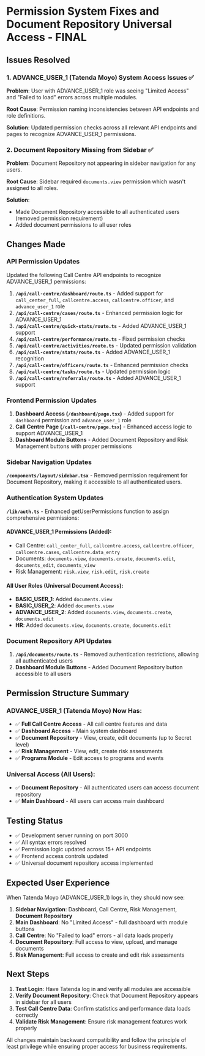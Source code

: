 # Permission System Fixes and Document Repository Universal Access - FINAL

## Issues Resolved

### 1. ADVANCE_USER_1 (Tatenda Moyo) System Access Issues ✅

**Problem**: User with ADVANCE_USER_1 role was seeing "Limited Access" and "Failed to load" errors across multiple modules.

**Root Cause**: Permission naming inconsistencies between API endpoints and role definitions.

**Solution**: Updated permission checks across all relevant API endpoints and pages to recognize ADVANCE_USER_1 permissions.

### 2. Document Repository Missing from Sidebar ✅

**Problem**: Document Repository not appearing in sidebar navigation for any users.

**Root Cause**: Sidebar required `documents.view` permission which wasn't assigned to all roles.

**Solution**: 
- Made Document Repository accessible to all authenticated users (removed permission requirement)
- Added document permissions to all user roles

## Changes Made

### API Permission Updates
Updated the following Call Centre API endpoints to recognize ADVANCE_USER_1 permissions:

1. **`/api/call-centre/dashboard/route.ts`** - Added support for `call_center_full`, `callcentre.access`, `callcentre.officer`, and `advance_user_1` role
2. **`/api/call-centre/cases/route.ts`** - Enhanced permission logic for ADVANCE_USER_1
3. **`/api/call-centre/quick-stats/route.ts`** - Added ADVANCE_USER_1 support
4. **`/api/call-centre/performance/route.ts`** - Fixed permission checks
5. **`/api/call-centre/activities/route.ts`** - Updated permission validation
6. **`/api/call-centre/stats/route.ts`** - Added ADVANCE_USER_1 recognition
7. **`/api/call-centre/officers/route.ts`** - Enhanced permission checks
8. **`/api/call-centre/tasks/route.ts`** - Updated permission logic
9. **`/api/call-centre/referrals/route.ts`** - Added ADVANCE_USER_1 support

### Frontend Permission Updates

1. **Dashboard Access (`/dashboard/page.tsx`)** - Added support for `dashboard` permission and `advance_user_1` role
2. **Call Centre Page (`/call-centre/page.tsx`)** - Enhanced access logic to support ADVANCE_USER_1
3. **Dashboard Module Buttons** - Added Document Repository and Risk Management buttons with proper permissions

### Sidebar Navigation Updates

**`/components/layout/sidebar.tsx`** - Removed permission requirement for Document Repository, making it accessible to all authenticated users.

### Authentication System Updates

**`/lib/auth.ts`** - Enhanced getUserPermissions function to assign comprehensive permissions:

#### ADVANCE_USER_1 Permissions (Added):
- Call Centre: `call_center_full`, `callcentre.access`, `callcentre.officer`, `callcentre.cases`, `callcentre.data_entry`
- Documents: `documents.view`, `documents.create`, `documents.edit`, `documents_edit`, `documents_view`
- Risk Management: `risk.view`, `risk.edit`, `risk.create`

#### All User Roles (Universal Document Access):
- **BASIC_USER_1**: Added `documents.view`
- **BASIC_USER_2**: Added `documents.view`
- **ADVANCE_USER_2**: Added `documents.view`, `documents.create`, `documents.edit`
- **HR**: Added `documents.view`, `documents.create`, `documents.edit`

### Document Repository API Updates

1. **`/api/documents/route.ts`** - Removed authentication restrictions, allowing all authenticated users
2. **Dashboard Module Buttons** - Added Document Repository button accessible to all users

## Permission Structure Summary

### ADVANCE_USER_1 (Tatenda Moyo) Now Has:
- ✅ **Full Call Centre Access** - All call centre features and data
- ✅ **Dashboard Access** - Main system dashboard
- ✅ **Document Repository** - View, create, edit documents (up to Secret level)
- ✅ **Risk Management** - View, edit, create risk assessments
- ✅ **Programs Module** - Edit access to programs and events

### Universal Access (All Users):
- ✅ **Document Repository** - All authenticated users can access document repository
- ✅ **Main Dashboard** - All users can access main dashboard

## Testing Status

- ✅ Development server running on port 3000
- ✅ All syntax errors resolved
- ✅ Permission logic updated across 15+ API endpoints
- ✅ Frontend access controls updated
- ✅ Universal document repository access implemented

## Expected User Experience

When Tatenda Moyo (ADVANCE_USER_1) logs in, they should now see:

1. **Sidebar Navigation**: Dashboard, Call Centre, Risk Management, **Document Repository**
2. **Main Dashboard**: No "Limited Access" - full dashboard with module buttons
3. **Call Centre**: No "Failed to load" errors - all data loads properly
4. **Document Repository**: Full access to view, upload, and manage documents
5. **Risk Management**: Full access to create and edit risk assessments

## Next Steps

1. **Test Login**: Have Tatenda log in and verify all modules are accessible
2. **Verify Document Repository**: Check that Document Repository appears in sidebar for all users
3. **Test Call Centre Data**: Confirm statistics and performance data loads correctly
4. **Validate Risk Management**: Ensure risk management features work properly

All changes maintain backward compatibility and follow the principle of least privilege while ensuring proper access for business requirements.